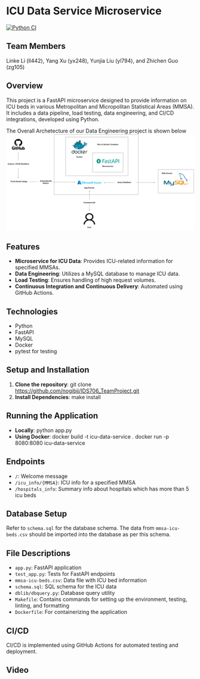 # ICU Data Service Microservice
[![Python CI](https://github.com/nogibjj/IDS706_TeamProject/actions/workflows/python_app_cicd.yml/badge.svg)](https://github.com/nogibjj/IDS706_TeamProject/actions/workflows/python_app_cicd.yml)

## Team Members

Linke Li (ll442), Yang Xu (yx248), Yunjia Liu (yl794), and Zhichen Guo (zg105)

## Overview
This project is a FastAPI microservice designed to provide information on ICU beds in various Metropolitan and Micropolitan Statistical Areas (MMSA). It includes a data pipeline, load testing, data engineering, and CI/CD integrations, developed using Python.

The Overall Archetecture of our Data Engineering project is shown below
![ArchetecturalDiagram](./ArchetecturalDiagram.png)

## Features
- **Microservice for ICU Data**: Provides ICU-related information for specified MMSAs.
- **Data Engineering**: Utilizes a MySQL database to manage ICU data.
- **Load Testing**: Ensures handling of high request volumes.
- **Continuous Integration and Continuous Delivery**: Automated using GitHub Actions.

## Technologies
- Python
- FastAPI
- MySQL
- Docker
- pytest for testing

## Setup and Installation
1. **Clone the repository**:
git clone https://github.com/nogibjj/IDS706_TeamProject.git
2. **Install Dependencies**:
make install


## Running the Application
- **Locally**: python app.py
- **Using Docker**:
docker build -t icu-data-service .
docker run -p 8080:8080 icu-data-service

## Endpoints
- `/`: Welcome message
- `/icu_info/{MMSA}`: ICU info for a specified MMSA
- `/hospitals_info`: Summary info about hospitals which has more than 5 icu beds

## Database Setup
Refer to `schema.sql` for the database schema. The data from `mmsa-icu-beds.csv` should be imported into the database as per this schema.

## File Descriptions
- `app.py`: FastAPI application
- `test_app.py`: Tests for FastAPI endpoints
- `mmsa-icu-beds.csv`: Data file with ICU bed information
- `schema.sql`: SQL schema for the ICU data
- `dblib/dbquery.py`: Database query utility
- `Makefile`: Contains commands for setting up the environment, testing, linting, and formatting
- `Dockerfile`: For containerizing the application

## CI/CD
CI/CD is implemented using GitHub Actions for automated testing and deployment.

## Video

